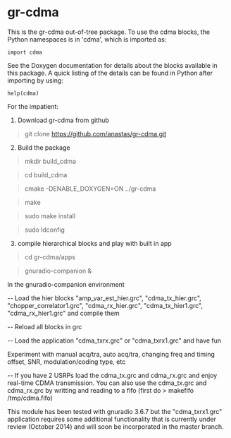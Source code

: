 gr-cdma
=======

This is the gr-cdma out-of-tree package.
To use the cdma blocks, the Python namespaces
is in 'cdma', which is imported as:

    import cdma

See the Doxygen documentation for details about the blocks available
in this package. A quick listing of the details can be found in Python
after importing by using:

    help(cdma)

For the impatient:

1) Download gr-cdma from github
> git clone https://github.com/anastas/gr-cdma.git

2) Build the package
> mkdir build_cdma

> cd build_cdma

> cmake -DENABLE_DOXYGEN=ON ../gr-cdma

> make

> sudo make install

> sudo ldconfig


3) compile hierarchical blocks and play with built in app
> cd gr-cdma/apps

> gnuradio-companion &

In the gnuradio-companion environment

-- Load the hier blocks 
"amp_var_est_hier.grc", 
"cdma_tx_hier.grc", 
"chopper_correlator1.grc", 
"cdma_rx_hier.grc", 
"cdma_tx_hier1.grc", 
"cdma_rx_hier1.grc" 
and compile them

-- Reload all blocks in grc

-- Load the application "cdma_txrx.grc" or "cdma_txrx1.grc" and have fun

   Experiment with manual acq/tra, auto acq/tra, changing freq and timing offset, SNR, modulation/coding type, etc

-- If you have 2 USRPs load the cdma_tx.grc and cdma_rx.grc and enjoy real-time CDMA transmission. You can also use the cdma_tx.grc and cdma_rx.grc by writting
and reading to a fifo (first do > makefifo /tmp/cdma.fifo)

This module has been tested with gnuradio 3.6.7 but the "cdma_txrx1.grc" application requires some additional functionality that is currently under review (October 2014) and will soon be incorporated in the master branch.

